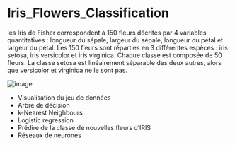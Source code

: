 # Iris_Flowers_Classification

les Iris de Fisher correspondent à 150 fleurs décrites par 4 variables quantitatives : longueur du sépale, largeur du sépale, longueur du pétal et largeur du pétal. Les 150 fleurs sont réparties en 3 différentes espèces : iris setosa, iris versicolor et iris virginica. Chaque classe est composée de 50 fleurs. La classe setosa est linéairement séparable des deux autres, alors que versicolor et virginica ne le sont pas.

![image](https://user-images.githubusercontent.com/38142069/119907839-1aea1b80-bf49-11eb-93a0-39e598f8835c.png)


- Visualisation du jeu de données
- Arbre de décision
- k-Nearest Neighbours
- Logistic regression
- Prédire de la classe de nouvelles fleurs d’IRIS
- Réseaux de neurones

